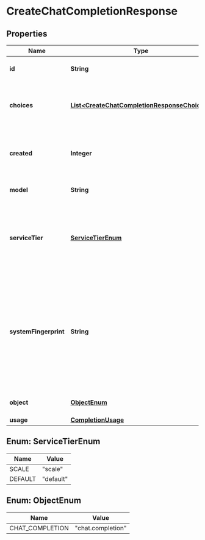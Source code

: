 # CreateChatCompletionResponse

## Properties
Name | Type | Description | Notes
------------ | ------------- | ------------- | -------------
**id** | **String** | A unique identifier for the chat completion. | 
**choices** | [**List&lt;CreateChatCompletionResponseChoices&gt;**](CreateChatCompletionResponseChoices.md) | A list of chat completion choices. Can be more than one if &#x60;n&#x60; is greater than 1. | 
**created** | **Integer** | The Unix timestamp (in seconds) of when the chat completion was created. | 
**model** | **String** | The model used for the chat completion. | 
**serviceTier** | [**ServiceTierEnum**](#ServiceTierEnum) | The service tier used for processing the request. This field is only included if the &#x60;service_tier&#x60; parameter is specified in the request. |  [optional]
**systemFingerprint** | **String** | This fingerprint represents the backend configuration that the model runs with.  Can be used in conjunction with the &#x60;seed&#x60; request parameter to understand when backend changes have been made that might impact determinism.  |  [optional]
**object** | [**ObjectEnum**](#ObjectEnum) | The object type, which is always &#x60;chat.completion&#x60;. | 
**usage** | [**CompletionUsage**](CompletionUsage.md) |  |  [optional]

<a name="ServiceTierEnum"></a>
## Enum: ServiceTierEnum
Name | Value
---- | -----
SCALE | &quot;scale&quot;
DEFAULT | &quot;default&quot;

<a name="ObjectEnum"></a>
## Enum: ObjectEnum
Name | Value
---- | -----
CHAT_COMPLETION | &quot;chat.completion&quot;
